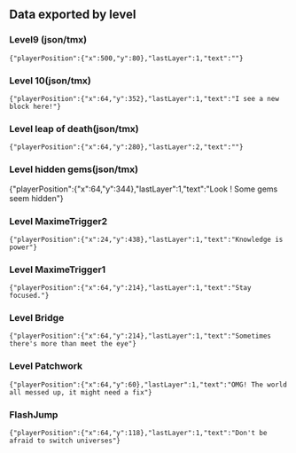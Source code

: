 ## Data exported by level
### Level9 (json/tmx)
`{"playerPosition":{"x":500,"y":80},"lastLayer":1,"text":""}`

### Level 10(json/tmx)
`{"playerPosition":{"x":64,"y":352},"lastLayer":1,"text":"I see a new block here!"}`

### Level leap of death(json/tmx)
`{"playerPosition":{"x":64,"y":280},"lastLayer":2,"text":""}`

### Level hidden gems(json/tmx)
{"playerPosition":{"x":64,"y":344},"lastLayer":1,"text":"Look ! Some gems seem hidden"}

### Level MaximeTrigger2
`{"playerPosition":{"x":24,"y":438},"lastLayer":1,"text":"Knowledge is power"}`

### Level MaximeTrigger1
`{"playerPosition":{"x":64,"y":214},"lastLayer":1,"text":"Stay focused."}`

### Level Bridge
`{"playerPosition":{"x":64,"y":214},"lastLayer":1,"text":"Sometimes there's more than meet the eye"}`


### Level Patchwork
`{"playerPosition":{"x":64,"y":60},"lastLayer":1,"text":"OMG! The world all messed up, it might need a fix"}`

### FlashJump
`{"playerPosition":{"x":64,"y":118},"lastLayer":1,"text":"Don't be afraid to switch universes"}`